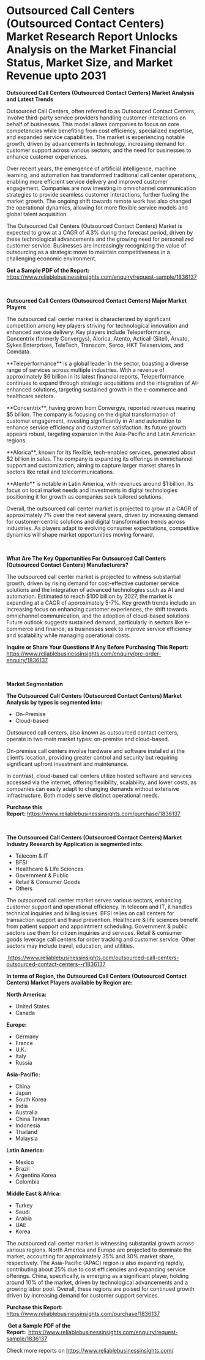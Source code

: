 <p><h1>Outsourced Call Centers (Outsourced Contact Centers) Market Research Report Unlocks Analysis on the Market Financial Status, Market Size, and Market Revenue upto 2031</h1></p><p><strong>Outsourced Call Centers (Outsourced Contact Centers) Market Analysis and Latest Trends</strong></p>
<p><p>Outsourced Call Centers, often referred to as Outsourced Contact Centers, involve third-party service providers handling customer interactions on behalf of businesses. This model allows companies to focus on core competencies while benefiting from cost efficiency, specialized expertise, and expanded service capabilities. The market is experiencing notable growth, driven by advancements in technology, increasing demand for customer support across various sectors, and the need for businesses to enhance customer experiences.</p><p>Over recent years, the emergence of artificial intelligence, machine learning, and automation has transformed traditional call center operations, enabling more efficient service delivery and improved customer engagement. Companies are now investing in omnichannel communication strategies to provide seamless customer interactions, further fueling the market growth. The ongoing shift towards remote work has also changed the operational dynamics, allowing for more flexible service models and global talent acquisition.</p><p>The Outsourced Call Centers (Outsourced Contact Centers) Market is expected to grow at a CAGR of 4.3% during the forecast period, driven by these technological advancements and the growing need for personalized customer service. Businesses are increasingly recognizing the value of outsourcing as a strategic move to maintain competitiveness in a challenging economic environment.</p></p>
<p><strong>Get a Sample PDF of the Report:&nbsp;</strong> <a href="https://www.reliablebusinessinsights.com/enquiry/request-sample/1836137?utm_campaign=1674&utm_medium=2&utm_source=Github&utm_content=ia&utm_term=31122024&utm_id=outsourced-call-centers-outsourced-contact-centers">https://www.reliablebusinessinsights.com/enquiry/request-sample/1836137</a></p>
<p>&nbsp;</p>
<p><strong>Outsourced Call Centers (Outsourced Contact Centers) Major Market Players</strong></p>
<p><p>The outsourced call center market is characterized by significant competition among key players striving for technological innovation and enhanced service delivery. Key players include Teleperformance, Concentrix (formerly Convergys), Alorica, Atento, Acticall (Sitel), Arvato, Sykes Enterprises, TeleTech, Transcom, Serco, HKT Teleservices, and Comdata.</p><p>**Teleperformance** is a global leader in the sector, boasting a diverse range of services across multiple industries. With a revenue of approximately $6 billion in its latest financial reports, Teleperformance continues to expand through strategic acquisitions and the integration of AI-enhanced solutions, targeting sustained growth in the e-commerce and healthcare sectors.</p><p>**Concentrix**, having grown from Convergys, reported revenues nearing $5 billion. The company is focusing on the digital transformation of customer engagement, investing significantly in AI and automation to enhance service efficiency and customer satisfaction. Its future growth appears robust, targeting expansion in the Asia-Pacific and Latin American regions.</p><p>**Alorica**, known for its flexible, tech-enabled services, generated about $2 billion in sales. The company is expanding its offerings in omnichannel support and customization, aiming to capture larger market shares in sectors like retail and telecommunications.</p><p>**Atento** is notable in Latin America, with revenues around $1 billion. Its focus on local market needs and investments in digital technologies positioning it for growth as companies seek tailored solutions.</p><p>Overall, the outsourced call center market is projected to grow at a CAGR of approximately 7% over the next several years, driven by increasing demand for customer-centric solutions and digital transformation trends across industries. As players adapt to evolving consumer expectations, competitive dynamics will shape market opportunities moving forward.</p></p>
<p>&nbsp;</p>
<p><strong>What Are The Key Opportunities For Outsourced Call Centers (Outsourced Contact Centers) Manufacturers?</strong></p>
<p><p>The outsourced call center market is projected to witness substantial growth, driven by rising demand for cost-effective customer service solutions and the integration of advanced technologies such as AI and automation. Estimated to reach $100 billion by 2027, the market is expanding at a CAGR of approximately 5-7%. Key growth trends include an increasing focus on enhancing customer experiences, the shift towards omnichannel communication, and the adoption of cloud-based solutions. Future outlook suggests sustained demand, particularly in sectors like e-commerce and finance, as businesses seek to improve service efficiency and scalability while managing operational costs.</p></p>
<p><strong>Inquire or Share Your Questions If Any Before Purchasing This Report:</strong> <a href="https://www.reliablebusinessinsights.com/enquiry/pre-order-enquiry/1836137?utm_campaign=1674&utm_medium=2&utm_source=Github&utm_content=ia&utm_term=31122024&utm_id=outsourced-call-centers-outsourced-contact-centers">https://www.reliablebusinessinsights.com/enquiry/pre-order-enquiry/1836137</a></p>
<p>&nbsp;</p>
<p><strong>Market Segmentation</strong></p>
<p><strong>The Outsourced Call Centers (Outsourced Contact Centers) Market Analysis by types is segmented into:</strong></p>
<p><ul><li>On-Premise</li><li>Cloud-based</li></ul></p>
<p><p>Outsourced call centers, also known as outsourced contact centers, operate in two main market types: on-premise and cloud-based. </p><p>On-premise call centers involve hardware and software installed at the client’s location, providing greater control and security but requiring significant upfront investment and maintenance. </p><p>In contrast, cloud-based call centers utilize hosted software and services accessed via the internet, offering flexibility, scalability, and lower costs, as companies can easily adapt to changing demands without extensive infrastructure. Both models serve distinct operational needs.</p></p>
<p><strong>Purchase this Report:&nbsp;</strong><a href="https://www.reliablebusinessinsights.com/purchase/1836137?utm_campaign=1674&utm_medium=2&utm_source=Github&utm_content=ia&utm_term=31122024&utm_id=outsourced-call-centers-outsourced-contact-centers">https://www.reliablebusinessinsights.com/purchase/1836137</a></p>
<p>&nbsp;</p>
<p><strong>The Outsourced Call Centers (Outsourced Contact Centers) Market Industry Research by Application is segmented into:</strong></p>
<p><ul><li>Telecom & IT</li><li>BFSI</li><li>Healthcare & Life Sciences</li><li>Government & Public</li><li>Retail & Consumer Goods</li><li>Others</li></ul></p>
<p><p>The outsourced call center market serves various sectors, enhancing customer support and operational efficiency. In telecom and IT, it handles technical inquiries and billing issues. BFSI relies on call centers for transaction support and fraud prevention. Healthcare & life sciences benefit from patient support and appointment scheduling. Government & public sectors use them for citizen inquiries and services. Retail & consumer goods leverage call centers for order tracking and customer service. Other sectors may include travel, education, and utilities.</p></p>
<p><a href="https://www.reliablebusinessinsights.com/outsourced-call-centers-outsourced-contact-centers--r1836137?utm_campaign=1674&utm_medium=2&utm_source=Github&utm_content=ia&utm_term=31122024&utm_id=outsourced-call-centers-outsourced-contact-centers">&nbsp;https://www.reliablebusinessinsights.com/outsourced-call-centers-outsourced-contact-centers--r1836137</a></p>
<p><strong>In terms of Region, the Outsourced Call Centers (Outsourced Contact Centers) Market Players available by Region are:</strong></p>
<p>
    <p> <strong> North America: </strong>
        <ul>
            <li>United States</li>
            <li>Canada</li>
        </ul>
        </p> 
    <p> <strong> Europe: </strong>
        <ul>
            <li>Germany</li>
            <li>France</li>
            <li>U.K.</li>
            <li>Italy</li>
            <li>Russia</li>
        </ul>
        </p> 
    <p> <strong> Asia-Pacific: </strong>
        <ul>
            <li>China</li>
            <li>Japan</li>
            <li>South Korea</li>
            <li>India</li>
            <li>Australia</li>
            <li>China Taiwan</li>
            <li>Indonesia</li>
            <li>Thailand</li>
            <li>Malaysia</li>
        </ul>
        </p> 
    <p> <strong> Latin America: </strong>
        <ul>
            <li>Mexico</li>
            <li>Brazil</li>
            <li>Argentina Korea</li>
            <li>Colombia</li>
        </ul>
        </p> 
    <p> <strong> Middle East & Africa: </strong>
        <ul>
            <li>Turkey</li>
            <li>Saudi</li>
            <li>Arabia</li>
            <li>UAE</li>
            <li>Korea</li>
        </ul>
    </p>
    </p>
<p><p>The outsourced call center market is witnessing substantial growth across various regions. North America and Europe are projected to dominate the market, accounting for approximately 35% and 30% market share, respectively. The Asia-Pacific (APAC) region is also expanding rapidly, contributing about 25% due to cost efficiencies and expanding service offerings. China, specifically, is emerging as a significant player, holding around 10% of the market, driven by technological advancements and a growing labor pool. Overall, these regions are poised for continued growth driven by increasing demand for customer support services.</p></p>
<p><strong>Purchase this Report: </strong><a href="https://www.reliablebusinessinsights.com/purchase/1836137?utm_campaign=1674&utm_medium=2&utm_source=Github&utm_content=ia&utm_term=31122024&utm_id=outsourced-call-centers-outsourced-contact-centers">https://www.reliablebusinessinsights.com/purchase/1836137</a></p>
<p>&nbsp;<strong>Get a Sample PDF of the Report:&nbsp;&nbsp;</strong><a href="https://www.reliablebusinessinsights.com/enquiry/request-sample/1836137?utm_campaign=1674&utm_medium=2&utm_source=Github&utm_content=ia&utm_term=31122024&utm_id=outsourced-call-centers-outsourced-contact-centers">https://www.reliablebusinessinsights.com/enquiry/request-sample/1836137</a></p>
<p><strong></strong></p>
<p>Check more reports on <a href="https://www.reliablebusinessinsights.com/?utm_campaign=1674&utm_medium=2&utm_source=Github&utm_content=ia&utm_term=31122024&utm_id=outsourced-call-centers-outsourced-contact-centers">https://www.reliablebusinessinsights.com/</a></p>